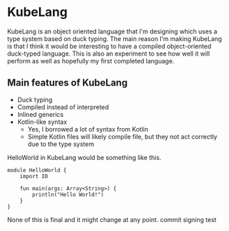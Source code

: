 # KubeLang
KubeLang is an object oriented language that I'm designing which uses a type system based on duck typing. The main reason I'm making
KubeLang is that I think it would be interesting to have a compiled object-oriented duck-typed language. This is also an experiment
to see how well it will perform as well as hopefully my first completed language.

## Main features of KubeLang
- Duck typing
- Compiled instead of interpreted
- Inlined generics
- Kotlin-like syntax
  - Yes, I borrowed a lot of syntax from Kotlin
  - Simple Kotlin files will likely compile file, but they not act correctly due to the type system

HelloWorld in KubeLang would be something like this.

    module HelloWorld {
        import IO
        
        fun main(args: Array<String>) {
            println("Hello World!")
        }
    }

None of this is final and it might change at any point.
commit signing test
